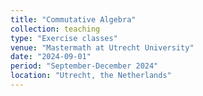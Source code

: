 ```yaml
---
title: "Commutative Algebra"
collection: teaching
type: "Exercise classes"
venue: "Mastermath at Utrecht University"
date: "2024-09-01"
period: "September-December 2024"
location: "Utrecht, the Netherlands"
---
```

